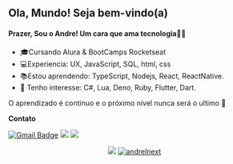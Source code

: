 ## Ola, Mundo! Seja bem-vindo(a)

#### Prazer, Sou o Andre! Um cara que ama tecnologia👨‍💻

- 🎓Cursando Alura & BootCamps Rocketseat
- 💻Experiencia: UX, JavaScript, SQL, html, css
- 📚Estou aprendendo: TypeScript, Nodejs, React, ReactNative.
- 🎯 Tenho interesse: C#, Lua, Deno, Ruby, Flutter, Dart.

O  aprendizado é continuo e o próximo nível nunca será o ultimo 🚀 

**Contato**

[![Gmail Badge](https://img.shields.io/badge/-Gmail-c14438?style=flat-square&logo=Gmail&logoColor=white&link=mailtoandre.bragadecristo2002@gmail.com)](mailto:andre.bragadecristo2002@gmail.com)  [![](https://img.shields.io/badge/-Rockseat-purple?style=flat-square?logo=Apache-RocketMQColor=white&link=https://https://app.rocketseat.com.br/me/andre-braga-de-cristo-1585936969)](https://app.rocketseat.com.br/me/andre-braga-de-cristo-1585936969)
[![](https://img.shields.io/badge/-Alura-blue?style=flat-square&logo=&logoColor=white&link=https://cursos.alura.com.br/user/cristo-andre/fullCertificate/ef6b2f3d6d8555f7703b5b5f58f2765c)](https://cursos.alura.com.br/user/cristo-andre/fullCertificate/ef6b2f3d6d8555f7703b5b5f58f2765c)
<p align = "center">
<p align = "center">
  <a href="https://github.com/andrelnext"><img src="https://github-readme-stats.vercel.app/api/top-langs/?username=andrelnext&layout=compact&theme=dark"/></a> 
  <a href="https://github.com/andrelnext"><img src="https://github-readme-stats.vercel.app/api?username=andrelnext&show_icons=true&theme=dark&include_all_commits=true&count_private=true" alt="andrelnext"/></a>
</p> 

